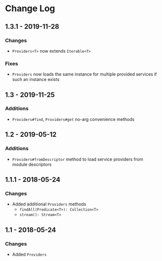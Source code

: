 # Change Log

## 1.3.1 - 2019-11-28
### Changes
* `Providers<T>` now extends `Iterable<T>`
### Fixes
* `Providers` now loads the same instance for multiple provided services if such an instance exists

## 1.3 - 2019-11-25
### Additions
* `Providers#find`, `Providers#get` no-arg convenience methods

## 1.2 - 2019-05-12
### Additions
* `Providers#fromDescriptor` method to load service providers from module descriptors

## 1.1.1 - 2018-05-24
### Changes
* Added additional `Providers` methods
	* `findAll(Predicate<T>): Collection<T>`
	* `stream(): Stream<T>`

## 1.1 - 2018-05-24
### Changes
* Added `Providers`
